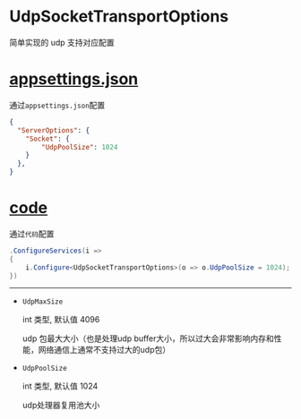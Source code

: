 # UdpSocketTransportOptions

简单实现的 udp 支持对应配置

# [appsettings.json](#tab/json)

通过`appsettings.json`配置

``` json
{
  "ServerOptions": {
    "Socket": {
        "UdpPoolSize": 1024
    }
  },
}
```

# [code](#tab/code)

通过`代码`配置

``` csharp
.ConfigureServices(i =>
{
    i.Configure<UdpSocketTransportOptions>(o => o.UdpPoolSize = 1024);
})
```

---

- `UdpMaxSize`

    int 类型, 默认值 4096

    udp 包最大大小（也是处理udp buffer大小，所以过大会非常影响内存和性能，网络通信上通常不支持过大的udp包）

- `UdpPoolSize`

    int 类型, 默认值 1024

    udp处理器复用池大小
